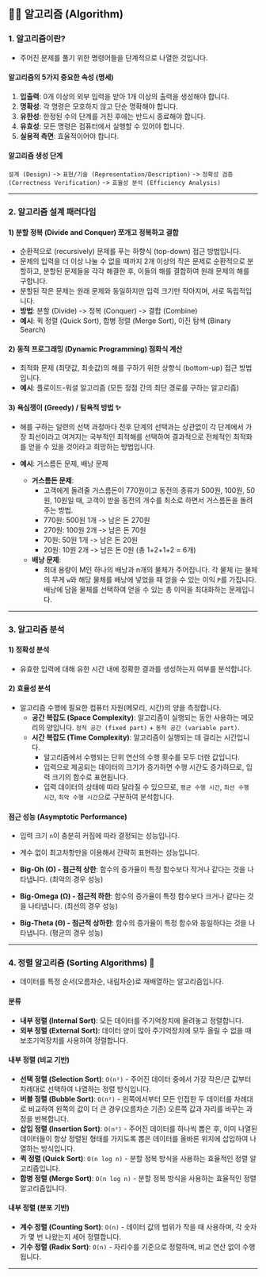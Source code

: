 ## 🧑‍💻 알고리즘 (Algorithm)

### 1. 알고리즘이란?
*   주어진 문제를 풀기 위한 명령어들을 단계적으로 나열한 것입니다.

#### 알고리즘의 5가지 중요한 속성 (명세)
1.  **입출력**: 0개 이상의 외부 입력을 받아 1개 이상의 출력을 생성해야 합니다.
2.  **명확성**: 각 명령은 모호하지 않고 단순 명확해야 합니다.
3.  **유한성**: 한정된 수의 단계를 거친 후에는 반드시 종료해야 합니다.
4.  **유효성**: 모든 명령은 컴퓨터에서 실행할 수 있어야 합니다.
5.  **실용적 측면**: 효율적이어야 합니다.

#### 알고리즘 생성 단계
`설계 (Design)` -> `표현/기술 (Representation/Description)` -> `정확성 검증 (Correctness Verification)` -> `효율성 분석 (Efficiency Analysis)`

---

### 2. 알고리즘 설계 패러다임

#### 1) 분할 정복 (Divide and Conquer) 쪼개고 정복하고 결합
*   순환적으로 (recursively) 문제를 푸는 하향식 (top-down) 접근 방법입니다.
*   문제의 입력을 더 이상 나눌 수 없을 때까지 2개 이상의 작은 문제로 순환적으로 분할하고, 분할된 문제들을 각각 해결한 후, 이들의 해를 결합하여 원래 문제의 해를 구합니다.
*   분할된 작은 문제는 원래 문제와 동일하지만 입력 크기만 작아지며, 서로 독립적입니다.
*   **방법**: 분할 (Divide) -> 정복 (Conquer) -> 결합 (Combine)
*   **예시**: 퀵 정렬 (Quick Sort), 합병 정렬 (Merge Sort), 이진 탐색 (Binary Search)

#### 2) 동적 프로그래밍 (Dynamic Programming) 점화식 계산
*   최적화 문제 (최댓값, 최솟값)의 해를 구하기 위한 상향식 (bottom-up) 접근 방법입니다.
*   **예시**: 플로이드-워셜 알고리즘 (모든 정점 간의 최단 경로를 구하는 알고리즘)

#### 3) 욕심쟁이 (Greedy) / 탐욕적 방법 ✨
*   해를 구하는 일련의 선택 과정마다 전후 단계의 선택과는 상관없이 각 단계에서 가장 최선이라고 여겨지는 국부적인 최적해를 선택하여 결과적으로 전체적인 최적화를 얻을 수 있을 것이라고 희망하는 방법입니다.
*   **예시**: 거스름돈 문제, 배낭 문제

    *   **거스름돈 문제**:
        *   고객에게 돌려줄 거스름돈이 770원이고 동전의 종류가 500원, 100원, 50원, 10원일 때, 고객이 받을 동전의 개수를 최소로 하면서 거스름돈을 돌려주는 방법.
        *   770원: 500원 1개 -> 남은 돈 270원
        *   270원: 100원 2개 -> 남은 돈 70원
        *   70원: 50원 1개 -> 남은 돈 20원
        *   20원: 10원 2개 -> 남은 돈 0원 (총 1+2+1+2 = 6개)
    *   **배낭 문제**:
        *   최대 용량이 M인 하나의 배낭과 n개의 물체가 주어집니다. 각 물체 i는 물체의 무게 `w`와 해당 물체를 배낭에 넣었을 때 얻을 수 있는 이익 `P`를 가집니다. 배낭에 담을 물체를 선택하여 얻을 수 있는 총 이익을 최대화하는 문제입니다.

---

### 3. 알고리즘 분석

#### 1) 정확성 분석
*   유효한 입력에 대해 유한 시간 내에 정확한 결과를 생성하는지 여부를 분석합니다.

#### 2) 효율성 분석
*   알고리즘 수행에 필요한 컴퓨터 자원(메모리, 시간)의 양을 측정합니다.
    *   **공간 복잡도 (Space Complexity)**: 알고리즘이 실행되는 동안 사용하는 메모리의 양입니다. `정적 공간 (fixed part)` + `동적 공간 (variable part)`.
    *   **시간 복잡도 (Time Complexity)**: 알고리즘이 실행되는 데 걸리는 시간입니다.
        *   알고리즘에서 수행되는 단위 연산의 수행 횟수를 모두 더한 값입니다.
        *   입력으로 제공되는 데이터의 크기가 증가하면 수행 시간도 증가하므로, 입력 크기의 함수로 표현됩니다.
        *   입력 데이터의 상태에 따라 달라질 수 있으므로, `평균 수행 시간`, `최선 수행 시간`, `최악 수행 시간`으로 구분하여 분석합니다.

#### 점근 성능 (Asymptotic Performance)
*   입력 크기 `n`이 충분히 커짐에 따라 결정되는 성능입니다.
*   계수 없이 최고차항만을 이용해서 간략히 표현하는 성능입니다.

*   **Big-Oh (O) - 점근적 상한**: 함수의 증가율이 특정 함수보다 작거나 같다는 것을 나타냅니다. (최악의 경우 성능)
*   **Big-Omega (Ω) - 점근적 하한**: 함수의 증가율이 특정 함수보다 크거나 같다는 것을 나타냅니다. (최선의 경우 성능)
*   **Big-Theta (Θ) - 점근적 상하한**: 함수의 증가율이 특정 함수와 동일하다는 것을 나타냅니다. (평균의 경우 성능)

---

### 4. 정렬 알고리즘 (Sorting Algorithms) 🔢
*   데이터를 특정 순서(오름차순, 내림차순)로 재배열하는 알고리즘입니다.

#### 분류
*   **내부 정렬 (Internal Sort)**: 모든 데이터를 주기억장치에 올려놓고 정렬합니다.
*   **외부 정렬 (External Sort)**: 데이터 양이 많아 주기억장치에 모두 올릴 수 없을 때 보조기억장치를 사용하여 정렬합니다.

#### 내부 정렬 (비교 기반)
*   **선택 정렬 (Selection Sort)**: `O(n²)` - 주어진 데이터 중에서 가장 작은/큰 값부터 차례대로 선택하여 나열하는 정렬 방식입니다.
*   **버블 정렬 (Bubble Sort)**: `O(n²)` - 왼쪽에서부터 모든 인접한 두 데이터를 차례대로 비교하여 왼쪽의 값이 더 큰 경우(오름차순 기준) 오른쪽 값과 자리를 바꾸는 과정을 반복합니다.
*   **삽입 정렬 (Insertion Sort)**: `O(n²)` - 주어진 데이터를 하나씩 뽑은 후, 이미 나열된 데이터들이 항상 정렬된 형태를 가지도록 뽑은 데이터를 올바른 위치에 삽입하여 나열하는 방식입니다.
*   **퀵 정렬 (Quick Sort)**: `O(n log n)` - 분할 정복 방식을 사용하는 효율적인 정렬 알고리즘입니다.
*   **합병 정렬 (Merge Sort)**: `O(n log n)` - 분할 정복 방식을 사용하는 효율적인 정렬 알고리즘입니다.

#### 내부 정렬 (분포 기반)
*   **계수 정렬 (Counting Sort)**: `O(n)` - 데이터 값의 범위가 작을 때 사용하며, 각 숫자가 몇 번 나왔는지 세어 정렬합니다.
*   **기수 정렬 (Radix Sort)**: `O(n)` - 자리수를 기준으로 정렬하며, 비교 연산 없이 수행됩니다.

---